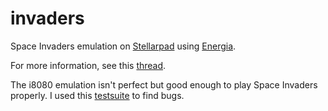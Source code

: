invaders
========

Space Invaders emulation on
[Stellarpad](http://www.energia.nu/Guide_StellarisLaunchPad.html) using 
[Energia](http://energia.nu/).

For more information, see this 
[thread](http://www.emutalk.net/threads/38177-Space-Invaders).

The i8080 emulation isn't perfect but good enough to play Space Invaders properly.
I used this [testsuite](http://www.idb.me.uk/sunhillow/8080.html) to find bugs.

